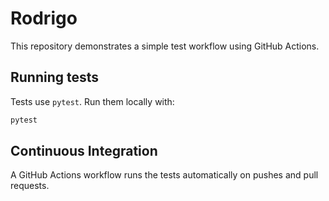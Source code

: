 # Rodrigo

This repository demonstrates a simple test workflow using GitHub Actions.

## Running tests

Tests use `pytest`. Run them locally with:

```bash
pytest
```

## Continuous Integration

A GitHub Actions workflow runs the tests automatically on pushes and pull requests.

